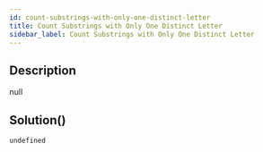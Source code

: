```yaml
---
id: count-substrings-with-only-one-distinct-letter
title: Count Substrings with Only One Distinct Letter
sidebar_label: Count Substrings with Only One Distinct Letter
---
```

## Description
<div class="description">
null
</div>

## Solution()
```
undefined
```